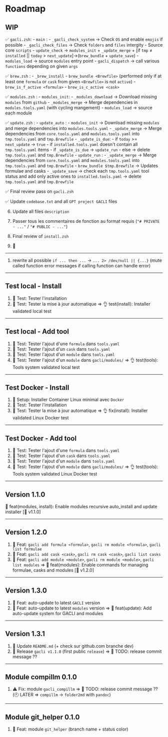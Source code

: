 # Roadmap

## WIP 

✅ `gacli.zsh`:
    - `main` :
        - `_gacli_check_system` → Check `OS` and enable `emojis` if possible
        - `_gacli_check_files` → Check `folders` and `files` intergity
        - Source core `scripts`
        - `update_check` → `modules_init` + `_update_merge` + [if `tmp` ≠ `installed` || `today` > `next_update`]→(`brew_bundle` + `update_save`) 
        - `modules_load` → source `modules` entry point
        - `gacli_dispatch` → call various `functions` depending on given `args`

✅ `brew.zsh` :
    - `_brew_install`
    - `brew_bundle <Brewfile>` (performed only if at least one `formula` or `cask` from given `<Brewfile>` is not `active`)
    - `brew_is_f_active <formula>`
    - `brew_is_c_active <cask>`

✅ `modules.zsh` :
    - `modules_init`:
        - `_modules_download` → Download missing `modules` from `github`
        - `_modules_merge` → Merge dependencies in `modules.tools.yaml` (with cycling mangement)
    - `modules_load` → source each module

✅ `update.zsh` :
    - `update_auto` :
        - `modules_init` → Download missing `modules` and merge dependencies into `modules.tools.yaml`
        - `_update_merge` → Merge dependencies from `core.tools.yaml` and `modules.tools.yaml` into `tmp.tools.yaml` and `tmp.Brewfile`
        - `_update_is_due`:
            - if `today` >= `next_update` → `true`
            - if `installed.tools.yaml` doesn't contain all `tmp.tools.yaml` items
        - if `_update_is_due` → `update_run`
        - else → delete `tmp.tools.yaml` and `tmp.Brewfile`
    - `update_run` :
        - `_update_merge` → Merge dependencies from `core.tools.yaml` and `modules.tools.yaml` into `tmp.tools.yaml` and `tmp.Brewfile`
        - `brew_bundle $tmp.Brewfile` → Updates formulae and casks
        - `_update_save` → check each `tmp.tools.yaml` tool status and add only active ones to `installed.tools.yaml`
        → delete `tmp.tools.yaml` and `tmp.Brewfile`

✅ Final review pass on `gacli.zsh`

✅ Update `codebase.txt` and all `GPT project GACLI` files

6. Update all files `description`

7. Passer tous les commentaires de fonction au format requis (`"# PRIVATE - ..."` / `"# PUBLIC - ..."`)

8. Final review of `install.zsh`

9. 🙌

---

1. rewrite all possible `if ... then ...` → `... 2> /dev/null || {...}` (mute called function error messages if calling function can handle error)

---

## Test local - Install
1. 🚧 Test: Tester l'installation
2. 🚧 Test: Tester la mise à jour automatique
=> 👌 test(install): Installer validated local test

---

## Test local - Add tool
1. 🚧 Test: Tester l'ajout d'une `formula` dans `tools.yaml`
2. 🚧 Test: Tester l'ajout d'un `cask` dans `tools.yaml`
3. 🚧 Test: Tester l'ajout d'un `module` dans `tools.yaml`
4. 🚧 Test: Tester l'ajout d'un `module` dans `gacli/modules/`
=> 👌 test(tools): Tools system validated local test

---

## Test Docker - Install
1. 🚧 Setup: Installer Container Linux minimal avec `Docker`
2. 🚧 Test: Tester l'installation
3. 🚧 Test: Tester la mise à jour automatique
=> 👌 fix(install): Installer validated Linux Docker test

---

## Test Docker - Add tool
1. 🚧 Test: Tester l'ajout d'une `formula` dans `tools.yaml`
2. 🚧 Test: Tester l'ajout d'un `cask` dans `tools.yaml`
3. 🚧 Test: Tester l'ajout d'un `module` dans `tools.yaml`
4. 🚧 Test: Tester l'ajout d'un `module` dans `gacli/modules/`
=> 👌 test(tools): Tools system validated Linux Docker test

---

## Version 1.1.0
🎁 feat(modules, install): Enable modules recursive auto_install and update installer [🔖 v1.1.0]

---

## Version 1.2.0
1. 🚧 Feat: `gacli add formula <formula>`, `gacli rm module <formula>`, `gacli list formulae`
2. 🚧 Feat: `gacli add cask <cask>`, `gacli rm cask <cask>`, `gacli list casks`
3. 🚧 Feat: `gacli add module <module>`, `gacli rm module <module>`, `gacli list modules`
=> 🎁 feat(modules): Enable commands for managing formulae, casks and modules [🔖 v1.2.0]

---

## Version 1.3.0
1. 🚧 Feat: auto-update to latest `GACLI` version
2. 🚧 Feat: auto-update to latest `modules` version
=> 🎁 feat(update): Add auto-update system for GACLI and modules

---

## Version 1.3.1
1. 🚧 Update `README.md` (+ check sur github.com branche dev)
2. 🚧 Release `gacli v1.1.0` (first public `release`)
=> 🚀 TODO: release commit message ??

---

## Module compillm 0.1.0
1. ⚠️ Fix: module `gacli_compillm`
=> 🚀 TODO: release commit message ??
(🕘 LATER => `compillm` -> `folder2md` with `pandoc`)

---

## Module git_helper 0.1.0
1. 🧩 Feat: module `git_helper` (branch name + status color)

